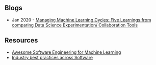 ## Blogs
- Jan 2020 - [Managing Machine Learning Cycles: Five Learnings from comparing Data Science Experimentation/ Collaboration Tools](https://www.kdnuggets.com/2020/01/managing-machine-learning-cycles.html)

## Resources
- [Awesome Software Engineering for Machine Learning](https://github.com/SE-ML/awesome-seml/blob/master/readme.md)
- [Industry best practices across Software](https://increment.com/software-architecture/)